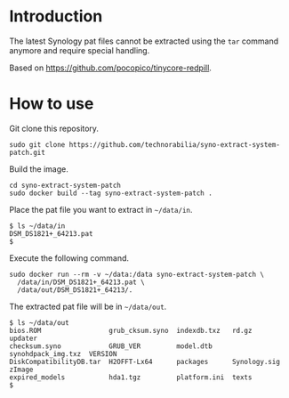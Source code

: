 # Introduction
The latest Synology pat files cannot be extracted using the `tar` command anymore and require special handling.

Based on https://github.com/pocopico/tinycore-redpill.

# How to use
Git clone this repository.
```
sudo git clone https://github.com/technorabilia/syno-extract-system-patch.git
```
Build the image.
```
cd syno-extract-system-patch
sudo docker build --tag syno-extract-system-patch .
```
Place the pat file you want to extract in `~/data/in`.
```
$ ls ~/data/in
DSM_DS1821+_64213.pat
$
```
Execute the following command.
```
sudo docker run --rm -v ~/data:/data syno-extract-system-patch \
  /data/in/DSM_DS1821+_64213.pat \
  /data/out/DSM_DS1821+_64213/.
```
The extracted pat file will be in `~/data/out`.
```
$ ls ~/data/out
bios.ROM                 grub_cksum.syno  indexdb.txz   rd.gz               updater
checksum.syno            GRUB_VER         model.dtb     synohdpack_img.txz  VERSION
DiskCompatibilityDB.tar  H2OFFT-Lx64      packages      Synology.sig        zImage
expired_models           hda1.tgz         platform.ini  texts
$ 
```
